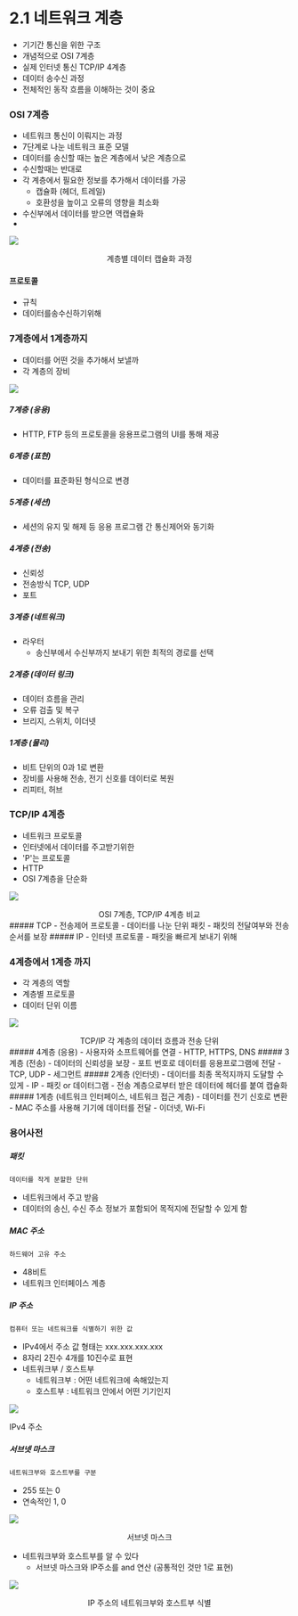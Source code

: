 # 2.1 네트워크 계층
- 기기간 통신을 위한 구조
- 개념적으로 OSI 7계층
- 실제 인터넷 통신 TCP/IP 4계층
- 데이터 송수신 과정
- 전체적인 동작 흐름을 이해하는 것이 중요

### OSI 7계층
- 네트워크 통신이 이뤄지는 과정
- 7단계로 나눈 네트워크 표준 모델
- 데이터를 송신할 때는 높은 계층에서 낮은 계층으로
- 수신할때는 반대로
- 각 계층에서 필요한 정보를 추가해서 데이터를 가공
	- 캡슐화 (헤더, 트레일)
	- 호환성을 높이고 오류의 영향을 최소화
- 수신부에서 데이터를 받으면 역캡슐화
- 
![](https://i.imgur.com/iF03gPB.png) 

<center>계층별 데이터 캡슐화 과정</center>

#### 프로토콜
- 규칙
- 데이터를송수신하기위해

### 7계층에서 1계층까지 
- 데이터를 어떤 것을 추가해서 보낼까
- 각 계층의 장비

![](https://i.imgur.com/BSBk02O.png)

##### 7계층 (응용)
- HTTP, FTP 등의 프로토콜을 응용프로그램의 UI를 통해 제공
##### 6계층 (표현)
- 데이터를 표준화된 형식으로 변경
##### 5계층 (세션)
- 세션의 유지 및 해제 등 응용 프로그램 간 통신제어와 동기화
##### 4계층 (전송)
- 신뢰성
- 전송방식 TCP, UDP
- 포트
##### 3계층 (네트워크)
- 라우터
	- 송신부에서 수신부까지 보내기 위한 최적의 경로를 선택
##### 2계층 (데이터 링크)
- 데이터 흐름을 관리
- 오류 검출 및 복구
- 브리지, 스위치, 이더넷 
##### 1계층 (물리)
- 비트 단위의 0과 1로 변환
- 장비를 사용해 전송, 전기 신호를 데이터로 복원
- 리피터, 허브

### TCP/IP 4계층
- 네트워크 프로토콜
- 인터넷에서 데이터를 주고받기위한
- 'P'는 프로토콜
- HTTP
- OSI 7계층을 단순화

![](https://i.imgur.com/PXjV2oq.png)

<center>OSI 7계층, TCP/IP 4계층 비교</center>
##### TCP
- 전송제어 프로토콜
- 데이터를 나눈 단위 패킷
- 패킷의 전달여부와 전송순서를 보장
##### IP
- 인터넷 프로토콜
- 패킷을 빠르게 보내기 위해

### 4계층에서 1계층 까지
- 각 계층의 역할
- 계층별 프로토콜
- 데이터 단위 이름

![](https://i.imgur.com/eFUsYjy.png)

<center>TCP/IP 각 계층의 데이터 흐름과 전송 단위</center>
##### 4계층 (응용)
- 사용자와 소프트웨어를 연결
- HTTP, HTTPS, DNS
##### 3계층 (전송)
- 데이터의 신뢰성을 보장
- 포트 번호로 데이터를 응용프로그램에 전달
- TCP, UDP
- 세그먼트
##### 2계층 (인터넷)
- 데이터를 최종 목적지까지 도달할 수 있게
- IP
- 패킷 or 데이터그램
	- 전송 계층으로부터 받은 데이터에 헤더를 붙여 캡슐화
##### 1계층 (네트워크 인터페이스, 네트워크 접근 계층)
- 데이터를 전기 신호로 변환
- MAC 주소를 사용해 기기에 데이터를 전달
- 이더넷, Wi-Fi

### 용어사전
##### 패킷
	데이터를 작게 분할한 단위
- 네트워크에서 주고 받음
- 데이터의 송신, 수신 주소 정보가 포함되어 목적지에 전달할 수 있게 함
##### MAC 주소
	하드웨어 고유 주소
- 48비트
- 네트워크 인터페이스 계층
##### IP 주소
	컴퓨터 또는 네트워크를 식별하기 위한 값
- IPv4에서 주소 값 형태는 xxx.xxx.xxx.xxx
- 8자리 2진수 4개를 10진수로 표현
- 네트워크부 / 호스트부
	- 네트워크부 : 어떤 네트워크에 속해있는지
	- 호스트부 : 네트워크 안에서 어떤 기기인지

![](https://i.imgur.com/QkWmjnt.png)

IPv4 주소

##### 서브넷 마스크
	네트워크부와 호스트부를 구분
- 255 또는 0
- 연속적인 1, 0

![](https://i.imgur.com/X2YutDQ.png)

<center>서브넷 마스크</center>

- 네트워크부와 호스트부를 알 수 있다
	- 서브넷 마스크와 IP주소를 and 연산 (공통적인 것만 1로 표현)

![](https://i.imgur.com/l1AHY7u.png)

<center>IP 주소의 네트워크부와 호스트부 식별</center>


